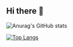 ## Hi there 👋

![Anurag's GitHub stats](https://github-readme-stats.vercel.app/api?username=HemantArora2004&show_icons=true&theme=radical)

[![Top Langs](https://github-readme-stats.vercel.app/api/top-langs/?username=HemantArora2004&layout=donut)](https://github.com/HemantArora2004/github-readme-stats)




<!--
**HemantArora2004/HemantArora2004** is a ✨ _special_ ✨ repository because its `README.md` (this file) appears on your GitHub profile.

Here are some ideas to get you started:

- 🔭 I’m currently working on ...
- 🌱 I’m currently learning ...
- 👯 I’m looking to collaborate on ...
- 🤔 I’m looking for help with ...
- 💬 Ask me about ...
- 📫 How to reach me: ...
- 😄 Pronouns: ...
- ⚡ Fun fact: ...
-->

